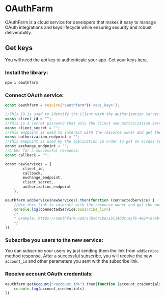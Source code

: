 # OAuthFarm
OAuthFarm is a cloud service for developers that makes it easy to manage OAuth integrations and keys lifecycle while ensuring security and robust deliverability.

## Get keys
You will need the api key to authenticate your app. Get your keys [here](https://oauthfarm.com).

### Install the library:
```bash
npm i oauthfarm
```

### Connect OAuth service:

```javascript
const oauthfarm = require("oauthfarm")('<api_key>');

//This ID is used to identify the Client with the Authorization Server.
const client_id = "";
//This is a secret password that only the Client and Authorization Server know.
const client_secret = "";
//This endpoint is used to interact with the resource owner and get the authorization to access the protected resource.
const authorization_endpoint = "";
//This endpoint is used by the application in order to get an access token or a refresh token.
const exchange_endpoint = "";
//A URL for a successful response.
const callback = "";

const newServices = {
        client_id,
        callback,
        exchange_endpoint,
        client_secret,
        authorization_endpoint
    };

oauthfarm.addService(newServices).then(function (connectedService) {
    //Use this link to interact with the resource owner and get the authorization to access the protected resource.
    console.log(connectedService.subscribe_link)
    /*
    * Example: https://oauthfarm.com/subscribe/1bc14b0c-e5f6-4824-976b-c28334fe797a
    */
})
```
### Subscribe you users to the new service:

You can subscribe your users by just sending them the link from `addService` method response.
After a successful subscribe, you will receive the new `account_id` and other parameters you sent with the subscribe link.

### Receive account OAuth credentials:

```javascript
oauthfarm.getAccount("<account_id>").then(function (account_credentials) {
    console.log(account_credentials)
})
```





